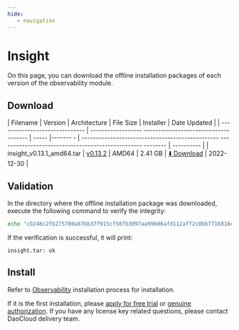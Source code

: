 ```yaml
---
hide:
   - navigation
---
```


# Insight

On this page, you can download the offline installation packages of each version of the observability module.

## Download

| Filename | Version | Architecture | File Size | Installer | Date Updated |
| ------------------------------ | ------------------ ------------------------------------- | ----- |------- - | ------------------------------------------------ -------------------------------------------------- -------- | ---------- |
| insight_v0.13.1_amd64.tar | [v0.13.2](../../insight/03ProductBrief/releasenote.md) | AMD64 | 2.41 GB | [:arrow_down: Download](https://qiniu-download-public.daocloud.io/DaoCloud_Enterprise/insight_v0.13.1_amd64.tar) | 2022-12-30 |

## Validation

In the directory where the offline installation package was downloaded, execute the following command to verify the integrity:

```sh
echo "cb246c2fb275780a87bb37f915cf58fb3097aa99606afd112aff2c0bb7716816ed96ca10260a0dffed0228bb33fa466310b10e8dad6c49c12351fbe48036bbbf  dist/offline/insight_v0.13.1_amd64.tar" | sha512sum -c
```

If the verification is successful, it will print:

```none
insight.tar: ok
```

## Install

Refer to [Observability](../../insight/06UserGuide/01quickstart/offlineInstall.md) installation process for installation.

If it is the first installation, please [apply for free trial](../../dce/license0.md) or [genuine authorization](https://qingflow.com/f/e3291647).
If you have any license key related questions, please contact DaoCloud delivery team.
